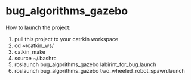 # bug_algorithms_gazebo
How to launch the project:
1. pull this project to your catrkin workspace
2. cd ~/catkin_ws/
3. catkin_make
4. source ~/.bashrc
5. roslaunch bug_algorithms_gazebo labirint_for_bug.launch 
6. roslaunch bug_algorithms_gazebo two_wheeled_robot_spawn.launch 
